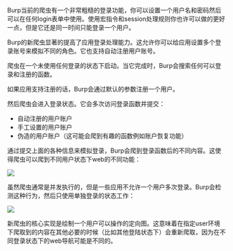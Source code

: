 Burp当前的爬虫有一个非常粗糙的登录功能，你可以设置一个用户名和密码然后可以在任何login表单中使用。使用宏指令和session处理规则你也许可以做的更好一点，但是它还是同一时间只能登录一个用户。

Burp的新爬虫显著的提高了应用登录处理能力。这允许你可以给应用设置多个登录账号来模拟不同的角色。它也支持自动注册用户账号。

爬虫在一个未使用任何登录的状态下启动。当它完成时，Burp会搜索任何可以登录和注册的函数。

如果应用支持注册的话，Burp会通过默认的参数注册一个用户。

然后爬虫会进入登录状态。它会多次访问登录函数并提交：

- 自动注册的用户账户
- 手工设置的用户账户
- 伪造的用户账户（这可能会爬到有趣的函数例如账户恢复功能）

通过提交上面的各种信息来模拟登录，Burp会爬到登录函数后的不同内容。这使得爬虫可以爬到不同用户状态下web的不同功能：

![](https://portswigger.net/cms/images/05/4d/e666f20ded80-article-crawling-7.png)

虽然爬虫通常是并发执行的，但是一些应用不允许一个用户多次登录。Burp会检测这种行为，然后只使用单独登录的状态工作：

![](https://portswigger.net/cms/images/75/1e/41302850b98a-article-crawling-8.png)

新爬虫的核心实现是绘制一个用户可以操作的定向图。这意味着在指定user环境下爬取到的内容在其他必要的时候（比如其他登陆状态下）会重新爬取，因为在不同登录状态下的web导航可能是不同的。